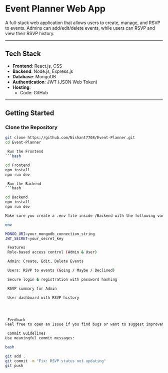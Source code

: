 #  Event Planner Web App

A full-stack web application that allows users to create, manage, and RSVP to events. Admins can add/edit/delete events, while users can RSVP and view their RSVP history.

---

##  Tech Stack

- **Frontend**: React.js, CSS
- **Backend**: Node.js, Express.js
- **Database**: MongoDB
- **Authentication**: JWT (JSON Web Token)
- **Hosting**:
  - Code: GitHub

---

##  Getting Started

###  Clone the Repository

```bash
git clone https://github.com/Nishant7708/Event-Planner.git
cd Event-Planner

 Run the Frontend
```bash

cd Frontend
npm install
npm run dev

 Run the Backend
```bash

cd Backend
npm install
npm run dev

Make sure you create a .env file inside /Backend with the following variables:

env

MONGO_URI=your_mongodb_connection_string
JWT_SECRET=your_secret_key

 Features
 Role-based access control (Admin & User)

 Admin: Create, Edit, Delete Events

 Users: RSVP to events (Going / Maybe / Declined)

 Secure login & registration with password hashing

 RSVP summary for Admin

 User dashboard with RSVP history




 Feedback
Feel free to open an Issue if you find bugs or want to suggest improvements!

 Commit Guidelines
Use meaningful commit messages:

bash

git add .
git commit -m "Fix: RSVP status not updating"
git push
